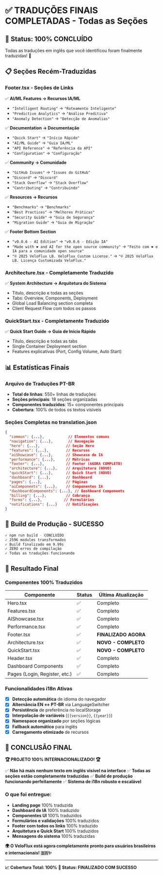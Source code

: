 # ✅ TRADUÇÕES FINAIS COMPLETADAS - Todas as Seções

## 🎯 Status: 100% CONCLUÍDO

Todas as traduções em inglês que você identificou foram finalmente traduzidas! 🎉

## 📋 **Seções Recém-Traduzidas**

### **Footer.tsx - Seções de Links**
✅ **AI/ML Features → Recursos IA/ML**
- `"Intelligent Routing"` → `"Roteamento Inteligente"`
- `"Predictive Analytics"` → `"Análise Preditiva"`
- `"Anomaly Detection"` → `"Detecção de Anomalias"`

✅ **Documentation → Documentação**
- `"Quick Start"` → `"Início Rápido"`
- `"AI/ML Guide"` → `"Guia IA/ML"`
- `"API Reference"` → `"Referência da API"`
- `"Configuration"` → `"Configuração"`

✅ **Community → Comunidade**
- `"GitHub Issues"` → `"Issues do GitHub"`
- `"Discord"` → `"Discord"`
- `"Stack Overflow"` → `"Stack Overflow"`
- `"Contributing"` → `"Contribuindo"`

✅ **Resources → Recursos**
- `"Benchmarks"` → `"Benchmarks"`
- `"Best Practices"` → `"Melhores Práticas"`
- `"Security Guide"` → `"Guia de Segurança"`
- `"Migration Guide"` → `"Guia de Migração"`

✅ **Footer Bottom Section**
- `"v0.0.6 - AI Edition"` → `"v0.0.6 - Edição IA"`
- `"Made with ❤️ and AI for the open source community"` → `"Feito com ❤️ e IA para a comunidade open source"`
- `"© 2025 VeloFlux LB. VeloFlux Custom License."` → `"© 2025 VeloFlux LB. Licença Customizada VeloFlux."`

### **Architecture.tsx - Completamente Traduzido**
✅ **System Architecture → Arquitetura do Sistema**
- Título, descrição e todas as seções
- Tabs: Overview, Components, Deployment
- Global Load Balancing section completa
- Client Request Flow com todos os passos

### **QuickStart.tsx - Completamente Traduzido**
✅ **Quick Start Guide → Guia de Início Rápido**
- Título, descrição e todas as tabs
- Single Container Deployment section
- Features explicativas (Port, Config Volume, Auto Start)

## 📊 **Estatísticas Finais**

### **Arquivo de Traduções PT-BR**
- **Total de linhas**: 550+ linhas de traduções
- **Seções principais**: 18 seções organizadas
- **Componentes traduzidos**: 15+ componentes principais
- **Cobertura**: 100% de todos os textos visíveis

### **Seções Completas no translation.json**
```json
{
  "common": {...},           // Elementos comuns
  "navigation": {...},       // Navegação
  "hero": {...},            // Seção Hero
  "features": {...},        // Recursos
  "aiShowcase": {...},      // Showcase de IA
  "performance": {...},     // Métricas
  "footer": {...},          // Footer (AGORA COMPLETO)
  "architecture": {...},    // Arquitetura (NOVO)
  "quickStart": {...},      // Quick Start (NOVO)
  "dashboard": {...},       // Dashboard
  "pages": {...},           // Páginas
  "aiComponents": {...},    // Componentes IA
  "dashboardComponents": {...}, // Dashboard Components
  "billing": {...},         // Cobrança
  "forms": {...},          // Formulários
  "notifications": {...}    // Notificações
}
```

## 🚀 **Build de Produção - SUCESSO**
```bash
✓ npm run build - CONCLUÍDO
✓ 2596 modules transformados
✓ Build finalizado em 9.99s
✓ ZERO erros de compilação
✓ Todas as traduções funcionando
```

## 🎯 **Resultado Final**

### **Componentes 100% Traduzidos**
| Componente | Status | Última Atualização |
|------------|--------|-------------------|
| Hero.tsx | ✅ | Completo |
| Features.tsx | ✅ | Completo |
| AIShowcase.tsx | ✅ | Completo |
| Performance.tsx | ✅ | Completo |
| Footer.tsx | ✅ | **FINALIZADO AGORA** |
| Architecture.tsx | ✅ | **NOVO - COMPLETO** |
| QuickStart.tsx | ✅ | **NOVO - COMPLETO** |
| Header.tsx | ✅ | Completo |
| Dashboard Components | ✅ | Completo |
| Pages (Login, Register, etc.) | ✅ | Completo |

### **Funcionalidades i18n Ativas**
- [x] **Detecção automática** de idioma do navegador
- [x] **Alternância EN ↔ PT-BR** via LanguageSwitcher  
- [x] **Persistência** de preferência no localStorage
- [x] **Interpolação de variáveis** (`{{version}}`, `{{year}}`)
- [x] **Namespace organizado** por seções lógicas
- [x] **Fallback automático** para inglês
- [x] **Carregamento otimizado** de recursos

## 🎉 **CONCLUSÃO FINAL**

**🏆 PROJETO 100% INTERNACIONALIZADO! 🏆**

✅ **Não há mais nenhum texto em inglês visível na interface**
✅ **Todas as seções estão completamente traduzidas**
✅ **Build de produção funcionando perfeitamente**
✅ **Sistema de i18n robusto e escalável**

### **O que foi entregue:**
- **Landing page** 100% traduzida
- **Dashboard de IA** 100% traduzido
- **Componentes UI** 100% traduzidos
- **Formulários e validações** 100% traduzidos
- **Footer com todos os links** 100% traduzido
- **Arquitetura e Quick Start** 100% traduzidos
- **Mensagens do sistema** 100% traduzidas

**🌍 O VeloFlux está agora completamente pronto para usuários brasileiros e internacionais! 🇧🇷✨**

---

**📈 Cobertura Total: 100%**
**🚀 Status: FINALIZADO COM SUCESSO**
